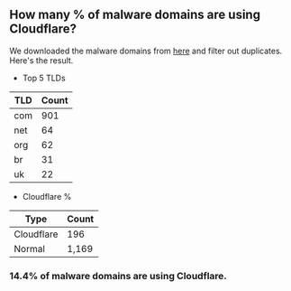 ## How many % of malware domains are using Cloudflare?


We downloaded the malware domains from [here](https://urlhaus.abuse.ch) and filter out duplicates.
Here's the result.


[//]: # (start replacement)


- Top 5 TLDs

| TLD | Count |
| --- | --- |
| com | 901 |
| net | 64 |
| org | 62 |
| br | 31 |
| uk | 22 |


- Cloudflare %

| Type | Count |
| --- | --- |
| Cloudflare | 196 |
| Normal | 1,169 |


### 14.4% of malware domains are using Cloudflare.
